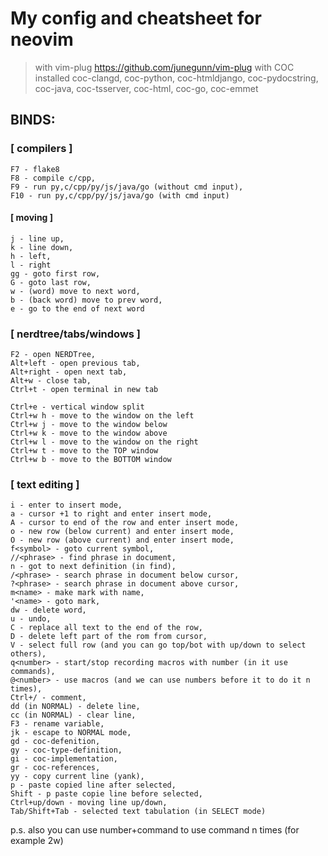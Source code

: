 # My config and cheatsheet for neovim
>with vim-plug https://github.com/junegunn/vim-plug
>with COC installed coc-clangd, coc-python, coc-htmldjango, coc-pydocstring, coc-java, coc-tsserver, coc-html, coc-go, coc-emmet
## BINDS:
### [ compilers ] 
```
F7 - flake8
F8 - compile c/cpp,
F9 - run py,c/cpp/py/js/java/go (without cmd input), 
F10 - run py,c/cpp/py/js/java/go (with cmd input)
````
#### [ moving ] 
```
j - line up, 
k - line down, 
h - left, 
l - right
gg - goto first row,
G - goto last row,
w - (word) move to next word,
b - (back word) move to prev word,
e - go to the end of next word
```
### [ nerdtree/tabs/windows ] 
```
F2 - open NERDTree,
Alt+left - open previous tab,
Alt+right - open next tab,
Alt+w - close tab,
Ctrl+t - open terminal in new tab

Ctrl+e - vertical window split
Ctrl+w h - move to the window on the left
Ctrl+w j - move to the window below
Ctrl+w k - move to the window above
Ctrl+w l - move to the window on the right
Ctrl+w t - move to the TOP window
Ctrl+w b - move to the BOTTOM window
```
### [ text editing ]
```
i - enter to insert mode,
a - cursor +1 to right and enter insert mode,
A - cursor to end of the row and enter insert mode,
o - new row (below current) and enter insert mode,
O - new row (above current) and enter insert mode,
f<symbol> - goto current symbol,
//<phrase> - find phrase in document,
n - got to next definition (in find),
/<phrase> - search phrase in document below cursor,
?<phrase> - search phrase in document above cursor,
m<name> - make mark with name,
'<name> - goto mark,
dw - delete word,
u - undo,
C - replace all text to the end of the row,
D - delete left part of the rom from cursor,
V - select full row (and you can go top/bot with up/down to select others),
q<number> - start/stop recording macros with number (in it use commands),
@<number> - use macros (and we can use numbers before it to do it n times),
Ctrl+/ - comment,
dd (in NORMAL) - delete line,
cc (in NORMAL) - clear line,
F3 - rename variable,
jk - escape to NORMAL mode,
gd - coc-defenition,
gy - coc-type-definition,
gi - coc-implementation,
gr - coc-references,
yy - copy current line (yank),
p - paste copied line after selected,
Shift - p paste copie line before selected,
Ctrl+up/down - moving line up/down,
Tab/Shift+Tab - selected text tabulation (in SELECT mode)
```
p.s.
also you can use number+command to use command n times
(for example 2w)
